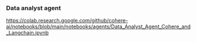 
### Data analyst agent
https://colab.research.google.com/github/cohere-ai/notebooks/blob/main/notebooks/agents/Data_Analyst_Agent_Cohere_and_Langchain.ipynb